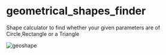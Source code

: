# geometrical_shapes_finder
Shape calculator to find whether your given parameters are of Circle,Rectangle or a Triangle


![geoshape](https://github.com/javadevop01/geometrical_shapes_finder/assets/144806848/eea18df1-114f-4b3a-bc44-9d5c52993406)
